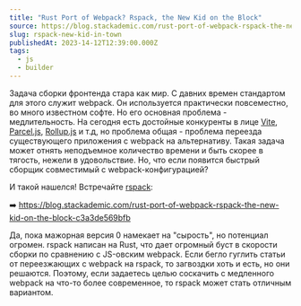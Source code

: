 ```yaml
---
title: "Rust Port of Webpack? Rspack, the New Kid on the Block"
source: https://blog.stackademic.com/rust-port-of-webpack-rspack-the-new-kid-on-the-block-c3a3de569bfb
slug: rspack-new-kid-in-town
publishedAt: 2023-14-12T12:39:00.000Z
tags:
  - js
  - builder
---
```


Задача сборки фронтенда стара как мир. С давних времен стандартом для этого
служит webpack. Он используется практически повсеместно, во много известном
софте. Но его основная проблема - медлительность. На сегодня есть достойные
конкуренты в лице [Vite](https://vitejs.dev/),
[Parcel.js](https://parceljs.org/), [Rollup.js](https://rollupjs.org/) и т.д, но
проблема общая - проблема переезда существующего приложения с webpack на
альтернативу. Такая задача может отнять неподъемное количество времени и быть
скорее в тягость, нежели в удовольствие. Но, что если появится быстрый сборщик
совместимый с webpack-конфигурацией?

И такой нашелся! Встречайте [rspack](https://www.rspack.dev/):

➡️
https://blog.stackademic.com/rust-port-of-webpack-rspack-the-new-kid-on-the-block-c3a3de569bfb

Да, пока мажорная версия 0 намекает на "сырость", но потенциал огромен. rspack
написан на Rust, что дает огромный буст в скорости сборки по сравнению с
JS-овским webpack. Если бегло гуглить статьи от переезжающих с webpack на
rspack, то загвоздки хоть и есть, но они решаются. Поэтому, если задаетесь целью
соскачить с медленного webpack на что-то более современное, то rspack может
стать отличным вариантом.
